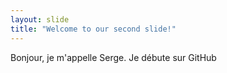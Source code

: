 ```yaml
---
layout: slide
title: "Welcome to our second slide!"
---
```

Bonjour, je m'appelle Serge.
Je débute sur GitHub
